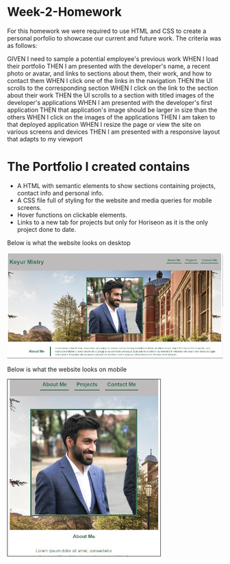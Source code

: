 # Week-2-Homework

For this homework we were required to use HTML and CSS to create a personal porfolio to showcase our current and future work. The criteria was as follows:

GIVEN I need to sample a potential employee's previous work
WHEN I load their portfolio
THEN I am presented with the developer's name, a recent photo or avatar, and links to sections about them, their work, and how to contact them
WHEN I click one of the links in the navigation
THEN the UI scrolls to the corresponding section
WHEN I click on the link to the section about their work
THEN the UI scrolls to a section with titled images of the developer's applications
WHEN I am presented with the developer's first application
THEN that application's image should be larger in size than the others
WHEN I click on the images of the applications
THEN I am taken to that deployed application
WHEN I resize the page or view the site on various screens and devices
THEN I am presented with a responsive layout that adapts to my viewport


# The Portfolio I created contains

* A HTML with semantic elements to show sections containing projects, contact info and personal info.
* A CSS file full of styling for the website and media queries for mobile screens.
* Hover functions on clickable elements.
* Links to a new tab for projects but only for Horiseon as it is the only project done to date.

Below is what the website looks on desktop

![pc example](./images/pc%20website.jpg)

Below is what the website looks on mobile

![mobile](./images/mobile%20web.jpg)